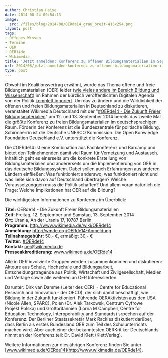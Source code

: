 ```yaml
---
author: Christian Heise
date: 2014-08-24 09:54:13
image:
  src: /files/blog/2014/08/OERde14_grau_breit-415x294.png
layout: post
tags:
- Offenes Wissen
- Termine
- OER
- OER14de
- Wikimedia
title: 'Jetzt anmelden: Konferenz zu offenen Bildungsmaterialien im September 2014 in Berlin (#OER14de)'
url: 2014/08/jetzt-anmelden-konferenz-zu-offenen-bildungsmaterialien-im-september-2014-in-berlin-oer14d
type: post
---
```


Obwohl im Koalitionsvertrag erwähnt, wurde das Thema offene und freie Bildungsmaterialien (OER) leider ([wie vieles andere im Bereich Bildung und Wissenschaft](http://cdc.leuphana.com/news/news/blog-article/aus-einer-geschlossenen-alpha-muss-schnell-eine-offene-beta-werden/)) im Rahmen der kürzlich veröffentlichten Digitalen Agenda von der Politik [komplett ignoriert](http://buendnis-freie-bildung.de/stellungnahme-digitale-agenda-oer-lehrmittel-bildung/). Um das zu ändern und die Wirklichkeit der offenen und freien Bildungsmaterialien in Deutschland zu diskutieren, veranstaltet Wikimedia Deutschland mit der "[#OERde14 - Die Zukunft Freier Bildungsmaterialien](https://www.wikimedia.de/wiki/OERde14)" am 12\. und 13. September 2014 bereits das zweite Mal die größte Konferenz zu freien Bildungsmaterialien im deutschsprachigen Raum. Förderin der Konferenz ist die Bundeszentrale für politische Bildung. Schirmherrin ist die Deutsche UNESCO Kommission. Die Open Konwledge Foundation Deutschland e.V. unterstützt die Konferenz.

Die #OERde14 ist eine Kombination aus Fachkonferenz und Barcamp und bietet den Teilnehmenden damit viel Raum für Vernetzung und Austausch. Inhaltlich geht es einerseits um die konkrete Erstellung von Bildungsmaterialien und andererseits um die Implementierung von OER in das deutsche Bildungssystem. Dabei sollen auch Erfahrungen aus anderen Ländern einfließen: Was funktioniert anderswo, was funktioniert nicht und was ließe sich davon auf Deutschland übertragen? Welche Voraussetzunggen muss die Politik schaffen? Und allem voran natürlich die Frage: Welche Implikationen hat OER auf die Bildung?

Die wichtigesten Informationen zu Konferenz im Überblick:

**Titel:** OERde14 - Die Zukunft Freier Bildungsmaterialien  
**Zeit:** Freitag, 12. September und Samstag, 13. September 2014  
**Ort:** Urania, An der Urania 17, 10787 Berlin  
**Programm:** <http://www.wikimedia.de/wiki/OERde14>  
**Anmeldung:** <http://wmde.org/OERde14-Anmeldung>  
**Teilnahmegebühr:** 50,- €, ermäßigt 30,- €  
**Twitter:** [#OERde14](https://twitter.com/search?q=%23OERde14)  
**Kontakt:** oer@wikimedia.de  
**Presseakkreditierung:** www.wikimedia.de/OERde14

Alle in OER involvierte Gruppen werden zusammenkommen und diskutieren: Akteure aus Schule, Hochschule und Bildungsarbeit, Entscheidungstragende aus Politik, Wirtschaft und Zivilgesellschaft, Medien und Verlage sowie alle weiteren an OER Interessierten.

Darunter: Dirk van Damme (Leiter des CERI  - Centre for Educational Research and Innovation - der OECD), der sich damit beschäftigt, wie Bildung in der Zukunft funktioniert. Führende OER­Aktivisten aus den USA (Nicole Allen, SPARC), Polen (Dr. Alek Tarkowsk, Centrum Cyfrowe Projekt:Polska) und Großbritannien (Lorna M Campbell, Centre for Education Technology, Interoperability and Standards) srpechen auf der Konferenz. Der Berliner Staatssekretär Mark Rackles diskutiert darüber, dass Berlin als erstes Bundesland OER zum Teil des Schulunterrichts machen wird. Aber auch einer der bekanntesten OER­Kritiker Deutschlands nimmt an der Konferenz teil: Dr. David Klett (Klett­Verlag).

Weitere Informationen zur diesjährigen Konferenz finden Sie unter [www.wikimedia.de/OERde14](http://www.wikimedia.de/OERde14).
